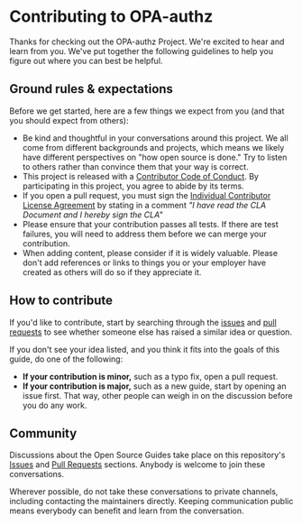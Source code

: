 # Contributing to OPA-authz

Thanks for checking out the OPA-authz Project. We're excited to hear
and learn from you. We've put together the following guidelines to help
you figure out where you can best be helpful.

## Ground rules & expectations

Before we get started, here are a few things we expect from you (and
that you should expect from others):

- Be kind and thoughtful in your conversations around this project.
  We all come from different backgrounds and projects, which means we
  likely have different perspectives on "how open source is done."
  Try to listen to others rather than convince them that your way is
  correct.
- This project is released with a [Contributor Code of Conduct][conduct].
  By participating in this project, you agree to abide by its terms.
- If you open a pull request, you must sign the
  [Individual Contributor License Agreement][cla] by stating
  in a comment _"I have read the CLA Document and I hereby sign the CLA"_
- Please ensure that your contribution passes all tests. If there are
  test failures, you will need to address them before we can merge your
  contribution.
- When adding content, please consider if it is widely valuable. Please
  don't add references or links to things you or your employer have
  created as others will do so if they appreciate it.

## How to contribute

If you'd like to contribute, start by searching through the [issues][gi]
and [pull requests][pr] to see whether someone else has raised a similar
idea or question.

If you don't see your idea listed, and you think it fits into the goals
of this guide, do one of the following:

- **If your contribution is minor,** such as a typo fix, open a pull
  request.
- **If your contribution is major,** such as a new guide, start by
  opening an issue first. That way, other people can weigh in on the
  discussion before you do any work.

## Community

Discussions about the Open Source Guides take place on this repository's
[Issues][gi] and [Pull Requests][pr] sections. Anybody is welcome to join
these conversations.

Wherever possible, do not take these conversations to private channels,
including contacting the maintainers directly.
Keeping communication public means everybody can benefit and learn from
the conversation.

[cla]: https://raw.githubusercontent.com/orchestracities/opa-authz/master/individual_cla.pdf
    "Martel Open Source Software Individual Contributor License Agreement"
[conduct]: ./CODE_OF_CONDUCT.md
    "Contributor Covenant Code of Conduct"
[gi]: https://github.com/orchestracities/opa-authz/issues
    "GitHub Issues"
[pr]: https://github.com/orchestracities/opa-authz/pulls
    "GitHub Pull Requests"

